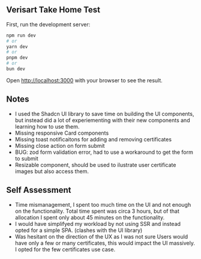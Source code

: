 ## Verisart Take Home Test

First, run the development server:

```bash
npm run dev
# or
yarn dev
# or
pnpm dev
# or
bun dev
```

Open [http://localhost:3000](http://localhost:3000) with your browser to see the result.

## Notes

- I used the Shadcn UI library to save time on building the UI components, but instead did a lot of experiementing with their new components and learning how to use them.
- Missing responsive Card components
- Missing toast notificaitons for adding and removing certificates
- Missing close action on form submit
- BUG: zod form validation error, had to use a workaround to get the form to submit
- Resizable component, should be used to ilustrate user certificate images but also access them.

## Self Assessment

- Time mismanagement, I spent too much time on the UI and not enough on the functionality. Total time spent was circa 3 hours, but of that allocation I spent only about 45 minutes on the functionality.
- I would have simplifyed my workload by not using SSR and instead opted for a simple SPA. (clashes with the UI library)
- Was hesitant on the direction of the UX as I was not sure Users would have only a few or many certificates, this would impact the UI massively. I opted for the few certificates use case.
